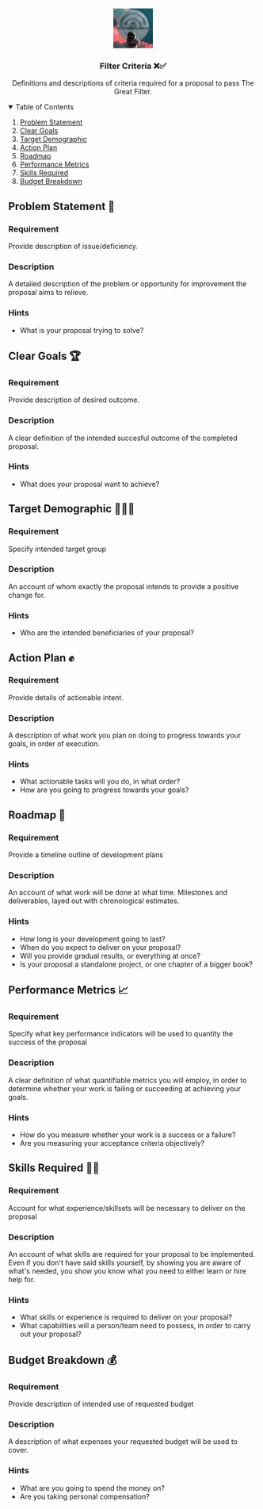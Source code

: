 <!-- PROJECT LOGO -->
<br />
<p align="center">
  <a href="https://github.com/LeadTimeNull/the-great-filter/tree/main/criteria">
    <img src="images/logo.png" alt="Logo" width="80" height="80">
  </a>

  <h3 align="center">Filter Criteria ❌✅</h3>

  <p align="center">
    Definitions and descriptions of criteria required for a proposal to pass The Great Filter.
  </p>
</p>

<!-- TABLE OF CONTENTS -->
<details open="open">
  <summary>Table of Contents</summary>
  <ol>
    <li><a href="#problem-statement">Problem Statement</a></li>
    <li><a href="#clear-goals">Clear Goals</a></li>
    <li><a href="#target-demographic">Target Demographic</a></li>
    <li><a href="#action-plan">Action Plan</a></li>
    <li><a href="#roadmap">Roadmap</a></li>
    <li><a href="#performance-metrics">Performance Metrics</a></li>
    <li><a href="#skills-required">Skills Required</a></li>
    <li><a href="#budget-breakdown">Budget Breakdown</a></li>
  </ol>
</details>

<!-- PROBLEM STATEMENT -->
## Problem Statement 📩
### Requirement
Provide description of issue/deficiency.
### Description
A detailed description of the problem or opportunity for improvement the proposal aims to relieve.
### Hints
* What is your proposal trying to solve?


<!-- CLEAR GOALS -->
## Clear Goals 🏆
### Requirement
Provide description of desired outcome.
### Description
A clear definition of the intended succesful outcome of the completed proposal.
### Hints
* What does your proposal want to achieve?


<!-- TARGET DEMOGRAPHIC -->
## Target Demographic 👨‍👩‍👦
### Requirement
Specify intended target group
### Description
An account of whom exactly the proposal intends to provide a positive change for.
### Hints
* Who are the intended beneficiaries of your proposal?


<!-- ACTION PLAN -->
## Action Plan ✊
### Requirement
Provide details of actionable intent.
### Description
A description of what work you plan on doing to progress towards your goals, in order of execution.
### Hints
* What actionable tasks will you do, in what order?
* How are you going to progress towards your goals?


<!-- ROADMAP -->
## Roadmap 📅
### Requirement
Provide a timeline outline of development plans
### Description
An account of what work will be done at what time. Milestones and deliverables, layed out with chronological estimates.
### Hints
* How long is your development going to last? 
* When do you expect to deliver on your proposal?
* Will you provide gradual results, or everything at once?
* Is your proposal a standalone project, or one chapter of a bigger book?


<!-- PERFORMANCE METRICS -->
## Performance Metrics 📈
### Requirement
Specify what key performance indicators will be used to quantity the success of the proposal
### Description
A clear definition of what quantifiable metrics you will employ, in order to determine whether your work is failing or succeeding at achieving your goals.
### Hints
* How do you measure whether your work is a success or a failure?
* Are you measuring your acceptance criteria objectively?


<!-- SKILLS REQUIRED -->
## Skills Required 👨‍🎓
### Requirement
Account for what experience/skillsets will be necessary to deliver on the proposal
### Description
An account of what skills are required for your proposal to be implemented. Even if you don't have said skills yourself, by showing you are aware of what's needed, you show you know what you need to either learn or hire help for.
### Hints
* What skills or experience is required to deliver on your proposal?
* What capabilities will a person/team need to possess, in order to carry out your proposal?


<!-- BUDGET BREAKDOWN -->
## Budget Breakdown 💰
### Requirement
Provide description of intended use of requested budget
### Description
A description of what expenses your requested budget will be used to cover.
### Hints
* What are you going to spend the money on?
* Are you taking personal compensation?

